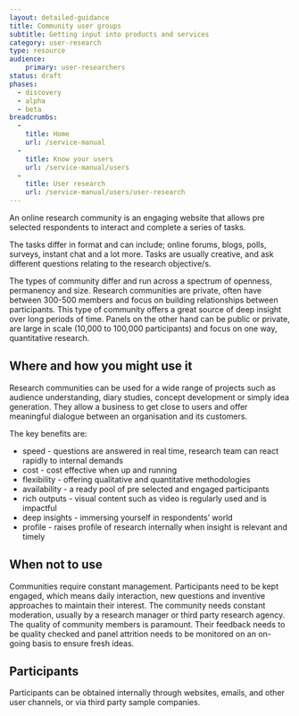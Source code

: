 ```yaml
---
layout: detailed-guidance
title: Community user groups
subtitle: Getting input into products and services
category: user-research
type: resource
audience: 
    primary: user-researchers 
status: draft
phases:
  - discovery
  - alpha
  - beta
breadcrumbs:
  -
    title: Home
    url: /service-manual
  -
    title: Know your users
    url: /service-manual/users
  -
    title: User research
    url: /service-manual/users/user-research
---
```

    
An online research community is an engaging website that allows pre selected respondents to interact and complete a series of tasks. 

The tasks differ in format and can include; online forums, blogs, polls, surveys, instant chat and a lot more. Tasks are usually creative, and ask different questions relating to the research objective/s.

The types of community differ and run across a spectrum of openness, permanency and size. Research communities are private, often have between 300-500 members and focus on building relationships between participants. This type of community offers a great source of deep insight over long periods of time. Panels on the other hand can be public or private, are large in scale (10,000 to 100,000 participants) and focus on one way, quantitative research.

## Where and how you might use it

Research communities can be used for a wide range of projects such as audience understanding, diary studies, concept development or simply idea generation. They allow a business to get close to users and offer meaningful dialogue between an organisation and its customers.

The key benefits are:

* speed - questions are answered in real time, research team can react rapidly to internal demands
* cost - cost effective when up and running 
* flexibility - offering qualitative and quantitative methodologies
* availability - a ready pool of pre selected and engaged participants
* rich outputs - visual content such as video is regularly used and is impactful
* deep insights - immersing yourself in respondents’ world
* profile - raises profile of research internally when insight is relevant and timely

## When not to use

Communities require constant management. Participants need to be kept engaged, which means daily interaction, new questions and inventive approaches to maintain their interest. The community needs constant moderation, usually by a research manager or third party research agency. The quality of community members is paramount. Their feedback needs to be quality checked and panel attrition needs to be monitored on an on-going basis to ensure fresh ideas. 

## Participants

Participants can be obtained internally through websites, emails, and other user channels, or via third party sample companies.
